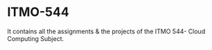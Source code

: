 # ITMO-544
It contains all the assignments &amp; the projects of the ITMO 544- Cloud Computing Subject. 
